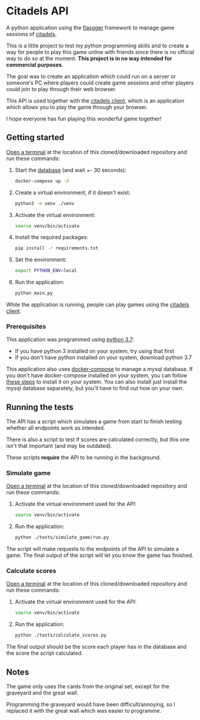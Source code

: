 # Citadels API

A python application using the [flasgger](https://github.com/flasgger/flasgger) framework to manage game sessions of [citadels](https://boardgamegeek.com/boardgame/478/citadels).

This is a little project to test my python programming skills and to create a way for people to play this game online with friends since there is no official way to do so at the moment. **This project is in no way intended for commercial purposes**.

The goal was to create an application which could run on a server or someone's PC where players could create game sessions and other players could join to play through their web browser.

This API is used together with the [citadels client](https://github.com/benblanc/citadels-client), which is an application which allows you to play the game through your browser.

I hope everyone has fun playing this wonderful game together!

## Getting started

[Open a terminal](https://atom.io/packages/open-terminal-here) at the location of this cloned/downloaded repository and run these commands:

1. Start the [database](https://dbdiagram.io/d/61bcfbdf3205b45b73c33207) (and wait +- 30 seconds):
    ``` bash
    docker-compose up -d
    ```

2. Create a virtual environment, if it doesn't exist:
    ``` bash
    python3 -m venv ./venv
    ```

3. Activate the virtual environment:
    ``` bash
    source venv/bin/activate
    ```

4. Install the required packages:
    ``` bash
    pip install -r requirements.txt
    ```

5. Set the environment:
    ``` bash
    export PYTHON_ENV=local 
    ```

6. Run the application:
    ``` bash
    python main.py
    ```

While the application is running, people can play games using the [citadels client](https://github.com/benblanc/citadels-client).

### Prerequisites

This application was programmed using [python 3.7](https://www.python.org/downloads/release/python-3712/):

* If you have python 3 installed on your system, try using that first
* If you don't have python installed on your system, download python 3.7

This application also uses [docker-compose](https://docs.docker.com/compose/) to manage a mysql database. If you don't have docker-compose installed on your system, you can follow [these steps](https://docs.docker.com/compose/install/#install-compose) to install it on your system. You can also install just install the mysql database separately, but you'll have to find out how on your own.

## Running the tests

The API has a script which simulates a game from start to finish testing whether all endpoints work as intended.

There is also a script to test if scores are calculated correctly, but this one isn't that important (and may be outdated).

These scripts **require** the API to be running in the background.

### Simulate game

[Open a terminal](https://atom.io/packages/open-terminal-here) at the location of this cloned/downloaded repository and run these commands:

1. Activate the virtual environment used for the API:
    ``` bash
    source venv/bin/activate
    ```

2. Run the application:
    ``` bash
    python ./tests/simulate_game/run.py
    ```

The script will make requests to the endpoints of the API to simulate a game. The final output of the script will let you know the game has finished.

### Calculate scores

[Open a terminal](https://atom.io/packages/open-terminal-here) at the location of this cloned/downloaded repository and run these commands:

1. Activate the virtual environment used for the API:
    ``` bash
    source venv/bin/activate
    ```

2. Run the application:
    ``` bash
    python ./tests/calculate_scores.py
    ```

The final output should be the score each player has in the database and the score the script calculated.

## Notes

The game only uses the cards from the original set, except for the graveyard and the great wall.

Programming the graveyard would have been difficult/annoying, so I replaced it with the great wall which was easier to programme.
